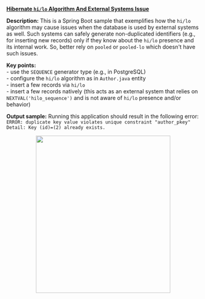 **[Hibernate `hi/lo` Algorithm And External Systems Issue](https://github.com/AnghelLeonard/Hibernate-SpringBoot/tree/master/HibernateSpringBootHiLoIssue)**

**Description:** This is a Spring Boot sample that exemplifies how the `hi/lo` algorithm may cause issues when the database is used by external systems as well. Such systems can safely generate non-duplicated identifiers (e.g., for inserting new records) only if they know about the `hi/lo` presence and its internal work. So, better rely on `pooled` or `pooled-lo` which doesn't have such issues.

**Key points:**\
     - use the `SEQUENCE` generator type (e.g., in PostgreSQL)\
     - configure the `hi/lo` algorithm as in `Author.java` entity\
     - insert a few records via `hi/lo`\
     - insert a few records natively (this acts as an external system that relies on `NEXTVAL('hilo_sequence')` and is not aware of `hi/lo` presence and/or behavior)
     
**Output sample:** Running this application should result in the following error:\
`ERROR: duplicate key value violates unique constraint "author_pkey"`\
`Detail: Key (id)=(2) already exists.`

<a href="https://leanpub.com/java-persistence-performance-illustrated-guide"><p align="center"><img src="https://github.com/AnghelLeonard/Hibernate-SpringBoot/blob/master/Java%20Persistence%20Performance%20Illustrated%20Guide.jpg" height="410" width="350"/></p></a>

